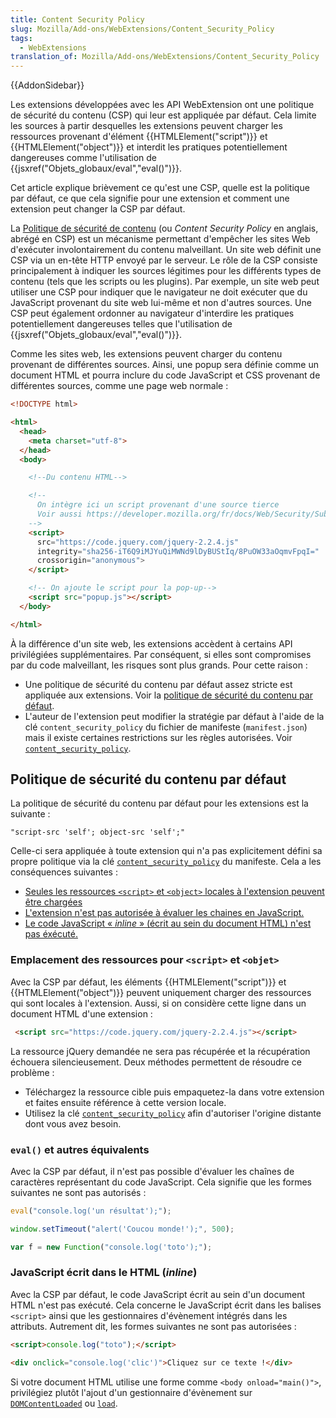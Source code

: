 ```yaml
---
title: Content Security Policy
slug: Mozilla/Add-ons/WebExtensions/Content_Security_Policy
tags:
  - WebExtensions
translation_of: Mozilla/Add-ons/WebExtensions/Content_Security_Policy
---
```

{{AddonSidebar}}

Les extensions développées avec les API WebExtension ont une politique de sécurité du contenu (CSP) qui leur est appliquée par défaut. Cela limite les sources à partir desquelles les extensions peuvent charger les ressources provenant d'élément {{HTMLElement("script")}} et {{HTMLElement("object")}} et interdit les pratiques potentiellement dangereuses comme l'utilisation de {{jsxref("Objets_globaux/eval","eval()")}}.

Cet article explique brièvement ce qu'est une CSP, quelle est la politique par défaut, ce que cela signifie pour une extension et comment une extension peut changer la CSP par défaut.

La [Politique de sécurité de contenu](/fr/docs/Web/HTTP/CSP) (ou _Content Security Policy_ en anglais, abrégé en CSP) est un mécanisme permettant d'empêcher les sites Web d'exécuter involontairement du contenu malveillant. Un site web définit une CSP via un en-tête HTTP envoyé par le serveur. Le rôle de la CSP consiste principalement à indiquer les sources légitimes pour les différents types de contenu (tels que les scripts ou les plugins). Par exemple, un site web peut utiliser une CSP pour indiquer que le navigateur ne doit exécuter que du JavaScript provenant du site web lui-même et non d'autres sources. Une CSP peut également ordonner au navigateur d'interdire les pratiques potentiellement dangereuses telles que l'utilisation de {{jsxref("Objets_globaux/eval","eval()")}}.

Comme les sites web, les extensions peuvent charger du contenu provenant de différentes sources. Ainsi, une popup sera définie comme un document HTML et pourra inclure du code JavaScript et CSS provenant de différentes sources, comme une page web normale :

```html
<!DOCTYPE html>

<html>
  <head>
    <meta charset="utf-8">
  </head>
  <body>

    <!--Du contenu HTML-->

    <!--
      On intègre ici un script provenant d'une source tierce
      Voir aussi https://developer.mozilla.org/fr/docs/Web/Security/Subresource_Integrity.
    -->
    <script>
      src="https://code.jquery.com/jquery-2.2.4.js"
      integrity="sha256-iT6Q9iMJYuQiMWNd9lDyBUStIq/8PuOW33aOqmvFpqI="
      crossorigin="anonymous">
    </script>

    <!-- On ajoute le script pour la pop-up-->
    <script src="popup.js"></script>
  </body>

</html>
```

À la différence d'un site web, les extensions accèdent à certains API privilégiées supplémentaires. Par conséquent, si elles sont compromises par du code malveillant, les risques sont plus grands. Pour cette raison :

- Une politique de sécurité du contenu par défaut assez stricte est appliquée aux extensions. Voir la [politique de sécurité du contenu par défaut](#Default).
- L'auteur de l'extension peut modifier la stratégie par défaut à l'aide de la clé `content_security_policy` du fichier de manifeste (`manifest.json`) mais il existe certaines restrictions sur les règles autorisées. Voir [`content_security_policy`](/fr/Add-ons/WebExtensions/manifest.json/content_security_policy).

## Politique de sécurité du contenu par défaut

La politique de sécurité du contenu par défaut pour les extensions est la suivante :

    "script-src 'self'; object-src 'self';"

Celle-ci sera appliquée à toute extension qui n'a pas explicitement défini sa propre politique via la clé [`content_security_policy`](/fr/Add-ons/WebExtensions/manifest.json/content_security_policy) du manifeste. Cela a les conséquences suivantes :

- [Seules les ressources `<script>` et `<object>` locales à l'extension peuvent être chargées](#script_ressources)
- [L'extension n'est pas autorisée à évaluer les chaines en JavaScript.](#eval)
- [Le code JavaScript « _inline_ » (écrit au sein du document HTML) n'est pas éxécuté.](/fr/Add-ons/WebExtensions/Content_Security_Policy#Inline_JavaScript)

### Emplacement des ressources pour `<script>` et `<objet>`

Avec la CSP par défaut, les éléments {{HTMLElement("script")}} et {{HTMLElement("object")}} peuvent uniquement charger des ressources qui sont locales à l'extension. Aussi, si on considère cette ligne dans un document HTML d'une extension :

```html
 <script src="https://code.jquery.com/jquery-2.2.4.js"></script>
```

La ressource jQuery demandée ne sera pas récupérée et la récupération échouera silencieusement. Deux méthodes permettent de résoudre ce problème :

- Téléchargez la ressource cible puis empaquetez-la dans votre extension et faites ensuite référence à cette version locale.
- Utilisez la clé [`content_security_policy`](/fr/Add-ons/WebExtensions/manifest.json/content_security_policy) afin d'autoriser l'origine distante dont vous avez besoin.

### `eval()` et autres équivalents

Avec la CSP par défaut, il n'est pas possible d'évaluer les chaînes de caractères représentant du code JavaScript. Cela signifie que les formes suivantes ne sont pas autorisés :

```js
eval("console.log('un résultat');");
```

```js
window.setTimeout("alert('Coucou monde!');", 500);
```

```js
var f = new Function("console.log('toto');");
```

### JavaScript écrit dans le HTML (_inline_)

Avec la CSP par défaut, le code JavaScript écrit au sein d'un document HTML n'est pas exécuté. Cela concerne le JavaScript écrit dans les balises `<script>` ainsi que les gestionnaires d'évènement intégrés dans les attributs. Autrement dit, les formes suivantes ne sont pas autorisées :

```html
<script>console.log("toto");</script>
```

```html
<div onclick="console.log('clic')">Cliquez sur ce texte !</div>
```

Si votre document HTML utilise une forme comme `<body onload="main()">`, privilégiez plutôt l'ajout d'un gestionnaire d'évènement sur [`DOMContentLoaded`](/fr/docs/Web/Events/DOMContentLoaded) ou [`load`](/fr/docs/Web/Events/load).
